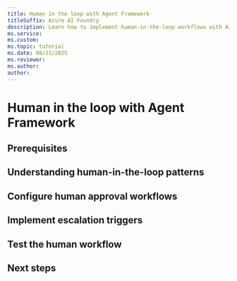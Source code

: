```yaml
---
title: Human in the loop with Agent Framework
titleSuffix: Azure AI Foundry
description: Learn how to implement human-in-the-loop workflows with AI agents in Agent Framework.
ms.service: 
ms.custom:
ms.topic: tutorial
ms.date: 08/21/2025
ms.reviewer: 
ms.author: 
author: 
---
```


# Human in the loop with Agent Framework

## Prerequisites

## Understanding human-in-the-loop patterns

## Configure human approval workflows

## Implement escalation triggers

## Test the human workflow

## Next steps
